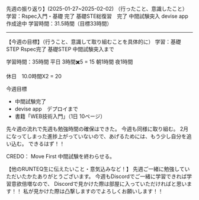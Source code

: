 先週の振り返り】(2025-01-27~2025-02-02)
（行ったこと、意識したこと）
学習：Rspec入門・基礎 完了
     基礎STE総復習　完了
		 中間試験突入
		 devise app 作成途中
学習時間：31.5時間（目標33時間）

***

【今週の目標】（行うこと、意識して取り組むことを具体的に）
学習：基礎STEP  Rspec完了
     基礎STEP  中間試験突入まで

学習時間：35時間
平日  3時間✖️5 = 	15
朝1時間
夜1時間

休日　10.0時間X2 = 20

今週目標
- 中間試験完了
- devise app　デプロイまで
- 書籍「WEB技術入門」（1日 10ページ）

先々週の流れで先週も勉強時間の確保はできた。
今週も同様に取り組む。
2月になってしまった進捗上がっていないので、あげるためには、もう少し自分を追い込む。
できるはず！！

CREDO： Move First
中間試験を終わらせる。

【他のRUNTEQ生に伝えたいこと・意気込みなど！】
先週ご一緒に勉強していただいたかたありがとうございます。
今週もDiscordでご一緒に学習できれば学習意欲倍増なので、
Discordで見かけた際は部屋に入っていただければと思います！！
私が見かけた際は凸撃しますのでよろしくお願いします！！